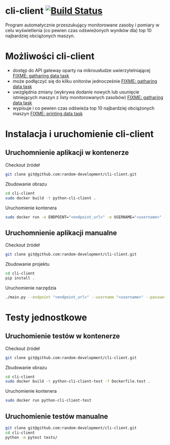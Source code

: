 # cli-client [![Build Status](https://travis-ci.org/random-development/cli-client.svg?branch=master)](https://travis-ci.org/random-development/cli-client)
Program automatycznie przeszukujący monitorowane zasoby i pomiary w celu wyświetlenia (co pewien czas odświeżonych wyników dla) top 10 najbardziej obciążonych maszyn.

# Możliwości cli-client
- dostęp do API gateway oparty na mikrousłudze uwierzytelniającej [FIXME: gatharing data task]
- może podłączyć się do kilku onitorów jednocześnie [FIXME: gatharing data task]
- uwzględnia zmiany (wykrywa dodanie nowych lub usunięcie istniejących maszyn z listy monitorowanych zasobów) [FIXME: gatharing data task]
- wypisuje i co pewien czas odświeża top 10 najbardziej obciążonych maszyn [FIXME: printing data task]

# Instalacja i uruchomienie cli-client

## Uruchomnienie aplikacji w kontenerze

Checkout źródeł
```bash
git clone git@github.com:random-development/cli-client.git
```

Zbudowanie obrazu
```bash
cd cli-client
sudo docker build -t python-cli-client .
```

Uruchomienie kontenera
```bash
sudo docker run -e ENDPOINT="<endpoint_url>" -e USERNAME="<username>" -e PASSWORD="<password>" python-cli-client
```

## Uruchomnienie aplikacji manualne

Checkout źródeł
```bash
git clone git@github.com:random-development/cli-client.git
```

Zbudowanie projektu
```bash
cd cli-client
pip install .
```

Uruchomienie narzędzia
```bash
./main.py --endpoint "<endpoint_url>" --username "<username>" --password "<password>" 
```

# Testy jednostkowe

## Uruchomienie testów w kontenerze

Checkout źródeł
```bash
git clone git@github.com:random-development/cli-client.git
```

Zbudowanie obrazu
```bash
cd cli-client
sudo docker build -t python-cli-client-test -f Dockerfile.test .
```

Uruchomienie kontenera
```bash
sudo docker run python-cli-client-test
```

## Uruchomienie testów manualne
```bash
git clone git@github.com:random-development/cli-client.git
cd cli-client
python -m pytest tests/
```

[FIXME: gatharing data task]: https://github.com/random-development/resources-monitoring-system/issues/40
[FIXME: printing data task]: https://github.com/random-development/resources-monitoring-system/issues/39
